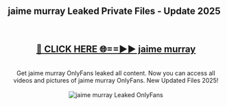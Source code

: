 <h2>jaime murray Leaked Private Files - Update 2025</h2>
<br>
<div align="center">
<h2><a href="https://cliphot.my.id/jaime_murray" rel="nofollow">🔴 CLICK HERE 🌐==►► jaime murray</a></h2>
<br>
Get jaime murray OnlyFans leaked all content. Now you can access all videos and pictures of jaime murray OnlyFans. New Updated Files 2025!
<br>
<br>
<a href="https://cliphot.my.id/jaime_murray" rel="nofollow" data-target="animated-image.originalLink"><img src="https://i.ibb.co.com/WyWwxjT/player-gif2.gif" alt="jaime murray Leaked OnlyFans" style="max-width: 100%; display: inline-block;" data-target="animated-image.originalImage"></a>
</div>
<br>